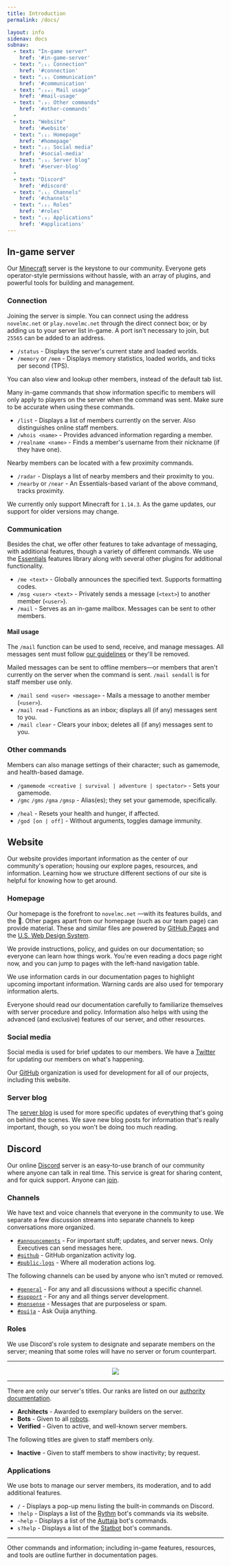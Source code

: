 ```yaml
---
title: Introduction
permalink: /docs/

layout: info
sidenav: docs
subnav:
  - text: "In-game server"
    href: '#in-game-server'
  - text: "₍₁₎ Connection"
    href: '#connection'
  - text: "₍₂₎ Communication"
    href: '#communication'
  - text: "₍₂ₐ₎ Mail usage"
    href: '#mail-usage'
  - text: "₍₃₎ Other commands"
    href: '#other-commands'
  -
  - text: "Website"
    href: '#website'
  - text: "₍₁₎ Homepage"
    href: '#homepage'
  - text: "₍₂₎ Social media"
    href: '#social-media'
  - text: "₍₃₎ Server blog"
    href: '#server-blog'
  -
  - text: "Discord"
    href: '#discord'
  - text: "₍₁₎ Channels"
    href: '#channels'
  - text: "₍₂₎ Roles"
    href: '#roles'
  - text: "₍₃₎ Applications"
    href: '#applications'
---
```


## In-game server
Our <a class="usa-external_link" href="https://minecraft.net">Minecraft</a> server is the keystone to our community. Everyone gets operator-style permissions without hassle, with an array of plugins, and powerful tools for building and management.

### Connection
Joining the server is simple. You can connect using the address `novelmc.net` or `play.novelmc.net` through the direct connect box; or by adding us to your server list in-game. A port isn't necessary to join,  but `25565` can be added to an address.

 * `/status` - Displays the server's current state and loaded worlds.
 * `/memory` or `/mem` - Displays memory statistics, loaded worlds, and ticks per second (TPS).

You can also view and lookup other members, instead of the default tab list.

<div class="usa-alert usa-alert-warning" >
  <div class="usa-alert-body">
    <p class="usa-alert-text">Many in-game commands that show information specific to members will only apply to players on the server when the command was sent. Make sure to be accurate when using these commands.</p>
  </div>
</div>

 * `/list` - Displays a list of members currently on the server. Also distinguishes online staff members.
 * `/whois <name>` - Provides advanced information regarding a member.
 * `/realname <name>` - Finds a member's username from their nickname (if they have one).

Nearby members can be located with a few proximity commands.

 * `/radar` - Displays a list of nearby members and their proximity to you.
 * `/nearby`  or `/near` - An Essentials-based variant of the above command, tracks proximity.

We currently only support Minecraft for `1.14.3`. As the game updates, our support for older versions may change.

### Communication
Besides the chat, we offer other features to take advantage of messaging, with additional features, though a variety of different commands. We use the <a class="usa-external_link" href="http://wiki.mc-ess.net/wiki/Command_Reference">Essentials</a> features library along with several other plugins for additional functionality.

 * `/me <text>` - Globally announces the specified text. Supports formatting codes.
 * `/msg <user> <text>` - Privately sends a message (`<text>`) to another member (`<user>`).
 * `/mail` - Serves as an in-game mailbox. Messages can be sent to other members.

#### Mail usage
The `/mail` function can be used to send, receive, and manage messages. All messages sent must follow [our guidelines](../docs/policy) or they'll be removed.

<div class="usa-alert usa-alert-info" >
  <div class="usa-alert-body">
    <p class="usa-alert-text">Mailed messages can be sent to offline members—or members that aren't currently on the server when the command is sent. <code class="highlighter-rouge">/mail sendall</code> is for staff member use only.</p>
  </div>
</div>

 * `/mail send <user> <message>` - Mails a message to another member (`<user>`).
 * `/mail read` - Functions as an inbox; displays all (if any) messages sent to you.
 * `/mail clear` - Clears your inbox; deletes all (if any) messages sent to you.

### Other commands
Members can also manage settings of their character; such as gamemode, and health-based damage.

<ul>
  <li><code class="highlighter-rouge">/gamemode &lt;creative | survival | adventure | spectator&gt;</code> - Sets your gamemode.</li>
  <li><code class="highlighter-rouge">/gmc</code> <code class="highlighter-rouge">/gms</code> <code class="highlighter-rouge">/gma</code> <code class="highlighter-rouge">/gmsp</code> - Alias(es); they set your gamemode, specifically.</li>
</ul>
<ul>
  <li><code class="highlighter-rouge">/heal</code> - Resets your health and hunger, if affected.</li>
  <li><code class="highlighter-rouge">/god [on | off]</code> - Without arguments, toggles damage immunity.</li>
</ul>

## Website
Our website provides important information as the center of our community's operation; housing our explore pages, resources, and information. Learning how we structure different sections of our site is helpful for knowing how to get around.

### Homepage
Our homepage is the forefront to `novelmc.net` —with its features builds, and the 🌊. Other pages apart from our homepage (such as our team page) can provide material. These and similar files are powered by <a class="usa-external_link" href="https://pages.github.com/">GitHub Pages</a> and the <a class="usa-external_link" href="https://designsystem.digital.gov/">U.S. Web Design System</a>.

We provide instructions, policy, and guides on our documentation; so everyone can learn how things work. You're even reading a docs page right now, and you can jump to pages with the left-hand navigation table.

<div class="usa-alert usa-alert-info" >
  <div class="usa-alert-body">
    <p class="usa-alert-text">We use information cards in our documentation pages to highlight upcoming important information. Warning cards are also used for temporary information alerts.</p>
  </div>
</div>

Everyone should read our documentation carefully to familiarize themselves with server procedure and policy. Information also helps with using the advanced (and exclusive) features of our server, and other resources.

### Social media
Social media is used for brief updates to our members. We have a <a class="usa-external_link" href="../twitter/">Twitter</a> for updating our members on what's happening.

Our <a class="usa-external_link" href="../github/">GitHub</a> organization is used for development for all of our projects, including this website.

### Server blog
The [server blog](../blog/) is used for more specific updates of everything that's going on behind the scenes. We save new blog posts for information that's really important, though, so you won't be doing too much reading.

## Discord
Our online <a class="usa-external_link" href="https://discordapp.com">Discord</a> server is an easy-to-use branch of our community where anyone can talk in real time. This service is great for sharing content, and for quick support. Anyone can [join](/discord/).

### Channels
We have text and voice channels that everyone in the community to use. We separate a few discussion streams into separate channels to keep conversations more organized.

 * [`#announcements`](https://discord.gg/nuNTR3U) - For important stuff; updates, and server news. Only Executives can send messages here.
 * [`#github`](https://discord.gg/TY5Jw2C) - GitHub organization activity log.
 * [`#public-logs`](https://discord.gg/hmKEtH9) - Where all moderation actions log.

The following channels can be used by anyone who isn't muted or removed.

 * [`#general`](https://discord.gg/vXydQmT) - For any and all discussions without a specific channel.
 * [`#support`](https://discord.gg/hGFsCkx) - For any and all things server development.
 * [`#nonsense`](https://discord.gg/FdBymjx) - Messages that are purposeless or spam.
 * [`#ouija`](https://discord.gg/45D83Ct) - Ask Ouija anything.

### Roles
We use Discord's role system to designate and separate members on the server; meaning that some roles will have no server or forum counterpart.

---

<div style="text-align: center; margin-top: 15px;"><img src="https://novelmc.net/assets/img/svg/titles.svg"></div>

---

<div class="usa-alert usa-alert-info" >
  <div class="usa-alert-body">
    <p class="usa-alert-text">There are only our server's titles. Our ranks are listed on our <a href="../docs/authority">authority documentation</a>.</p>
  </div>
</div>

 * **Architects** - Awarded to exemplary builders on the server.
 * **Bots** - Given to all [robots](../docs/#applications).
 * **Verified** - Given to active, and well-known server members.

The following titles are given to staff members only.

 * **Inactive** - Given to staff members to show inactivity; by request.

### Applications
We use bots to manage our server members, its moderation, and to add additional features.  

 * `/` - Displays a pop-up menu listing the built-in commands on Discord.
 * `!help` - Displays a list of the <a class="usa-external_link" href="https://rythmbot.co/">Rythm</a> bot's commands via its website.
 * `~help` - Displays a list of the <a class="usa-external_link" href="https://auttaja.io/">Auttaja</a> bot's commands.
 * `s?help` - Displays a list of the <a class="usa-external_link" href="https://statbot.net">Statbot</a> bot's commands.

---

Other commands and information; including in-game features, resources, and tools are outline further in documentation pages.
